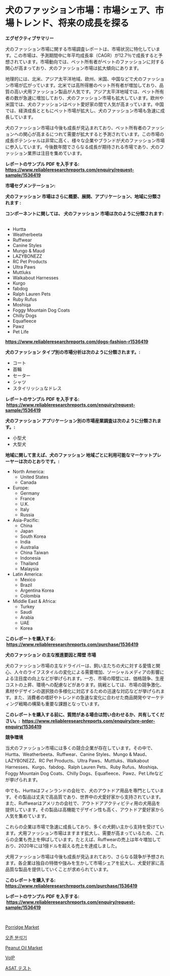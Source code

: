 <p><h1>犬のファッション市場：市場シェア、市場トレンド、将来の成長を探る</h1></p><p><strong>エグゼクティブサマリー</strong></p>
<p><p>犬のファッション市場に関する市場調査レポートは、市場状況に特化しています。この市場は、予測期間中に年平均成長率（CAGR）が12.7％で成長すると予想されています。市場動向では、ペット所有者がペットのファッションに対する関心が高まっており、犬のファッション市場は拡大傾向にあります。</p><p>地理的には、北米、アジア太平洋地域、欧州、米国、中国などで犬のファッション市場が広がっています。北米では高所得層のペット所有者が増加しており、品質の高い犬用ファッション製品が人気です。アジア太平洋地域では、ペット所有者の数が急速に増加しており、犬のファッション市場も拡大しています。欧州や米国では、犬のファッションはペット愛好家の間で人気が高まっています。中国では、経済成長とともにペット市場が拡大し、犬のファッション市場も急速に成長しています。</p><p>犬のファッション市場は今後も成長が見込まれており、ペット所有者のファッションへの関心が高まるにつれて需要が拡大すると予測されています。この市場の成長ポテンシャルは非常に高く、様々な企業やブランドが犬のファッション市場に参入しています。今後数年間でさらなる成長が期待される市場であり、犬のファッション業界は注目を集めています。</p></p>
<p><strong>レポートのサンプル PDF を入手する: <a href="https://www.reliableresearchreports.com/enquiry/request-sample/1536419">https://www.reliableresearchreports.com/enquiry/request-sample/1536419</a></strong></p>
<p><strong>市場セグメンテーション:</strong></p>
<p><strong> 犬のファッション 市場はさらに概要、展開、アプリケーション、地域に分類されます :</strong></p>
<p><strong>コンポーネントに関しては、 犬のファッション 市場は次のように分類されます: &nbsp;</strong></p>
<p><ul><li>Hurtta</li><li>Weatherbeeta</li><li>Ruffwear</li><li>Canine Styles</li><li>Mungo & Maud</li><li>LAZYBONEZZ</li><li>RC Pet Products</li><li>Ultra Paws</li><li>Muttluks</li><li>Walkabout Harnesses</li><li>Kurgo</li><li>fabdog</li><li>Ralph Lauren Pets</li><li>Ruby Rufus</li><li>Moshiqa</li><li>Foggy Mountain Dog Coats</li><li>Chilly Dogs</li><li>Equafleece</li><li>Pawz</li><li>Pet Life</li></ul></p>
<p><strong><a href="https://www.reliableresearchreports.com/dogs-fashion-r1536419">https://www.reliableresearchreports.com/dogs-fashion-r1536419</a></strong></p>
<p><strong> 犬のファッション タイプ別の市場分析は次のように分類されます。:</strong></p>
<p><ul><li>コート</li><li>首輪</li><li>セーター</li><li>シャツ</li><li>スタイリッシュなドレス</li></ul></p>
<p><strong>レポートのサンプル PDF を入手する: &nbsp;<a href="https://www.reliableresearchreports.com/enquiry/request-sample/1536419">https://www.reliableresearchreports.com/enquiry/request-sample/1536419</a></strong></p>
<p><strong> 犬のファッション アプリケーション別の市場産業調査は次のように分類されます。:</strong></p>
<p><ul><li>小型犬</li><li>大型犬</li></ul></p>
<p><strong>地域に関して言えば、犬のファッション 地域ごとに利用可能なマーケットプレーヤーは次のとおりです。:</strong></p>
<p><ul>
    <li>
        North America:
        <ul>
            <li>United States</li>
            <li>Canada</li>
        </ul>
    </li>
    <li>
        Europe:
        <ul>
            <li>Germany</li>
            <li>France</li>
            <li>U.K.</li>
            <li>Italy</li>
            <li>Russia</li>
        </ul>
    </li>
    <li>
        Asia-Pacific:
        <ul>
            <li>China</li>
            <li>Japan</li>
            <li>South Korea</li>
            <li>India</li>
            <li>Australia</li>
            <li>China Taiwan</li>
            <li>Indonesia</li>
            <li>Thailand</li>
            <li>Malaysia</li>
        </ul>
    </li>
    <li>
        Latin America:
        <ul>
            <li>Mexico</li>
            <li>Brazil</li>
            <li>Argentina Korea</li>
            <li>Colombia</li>
        </ul>
    </li>
    <li>
        Middle East & Africa:
        <ul>
            <li>Turkey</li>
            <li>Saudi</li>
            <li>Arabia</li>
            <li>UAE</li>
            <li>Korea</li>
        </ul>
    </li>
    </ul></p>
<p><strong>このレポートを購入する: &nbsp;<a href="https://www.reliableresearchreports.com/purchase/1536419">https://www.reliableresearchreports.com/purchase/1536419</a></strong></p>
<p><strong>犬のファッション の主な推進要因と障壁 市場</strong></p>
<p><p>犬のファッション市場の主なドライバーは、飼い主たちの犬に対する愛情と関心、人々のライフスタイルの変化による需要増加、ソーシャルメディアの影響による注目度の向上などが挙げられます。一方、市場の障壁には、価格競争、生産コストの上昇、環境への配慮などがあります。挑戦としては、市場の競争激化、素材やデザインの選択肢の多様化に対応するための迅速な対応などが挙げられます。また、消費者の嗜好やトレンドの急速な変化に合わせた商品開発やマーケティング戦略の構築も重要な課題となっています。</p></p>
<p><strong>このレポートを購入する前に、質問がある場合は問い合わせるか、共有してください。:&nbsp; <a href="https://www.reliableresearchreports.com/enquiry/pre-order-enquiry/1536419">https://www.reliableresearchreports.com/enquiry/pre-order-enquiry/1536419</a></strong></p>
<p><strong>競争環境</strong></p>
<p><p>当犬のファッション市場には多くの競合企業が存在しています。その中で、Hurtta、Weatherbeeta、Ruffwear、Canine Styles、Mungo & Maud、LAZYBONEZZ、RC Pet Products、Ultra Paws、Muttluks、Walkabout Harnesses、Kurgo、fabdog、Ralph Lauren Pets、Ruby Rufus、Moshiqa、Foggy Mountain Dog Coats、Chilly Dogs、Equafleece、Pawz、Pet Lifeなどが挙げられます。</p><p>中でも、Hurttaはフィンランドの会社で、犬のアウトドア用品を専門としています。その製品は丈夫で高品質であり、世界中の犬愛好家から支持されています。また、Ruffwearはアメリカの会社で、アウトドアアクティビティ用の犬用品を提供しています。その製品は高機能でデザイン性も高く、アウトドア愛好家から人気を集めています。</p><p>これらの企業は市場で急速に成長しており、多くの犬飼い主から支持を受けています。犬用ファッション市場はますます拡大し、需要が高まっているため、これらの企業も売上を伸ばしています。たとえば、Ruffwearの売上は年々増加しており、2020年には1億ドルを超える売上を達成しました。</p><p>犬用ファッション市場は今後も成長が見込まれており、さらなる競争が予想されます。各企業は独自の特徴や強みを生かして市場シェアを拡大し、犬愛好家に高品質な製品を提供していくことが求められています。</p></p>
<p><strong>このレポートを購入する: &nbsp; <a href="https://www.reliableresearchreports.com/purchase/1536419">https://www.reliableresearchreports.com/purchase/1536419</a></strong></p>
<p><strong>レポートのサンプル PDF を入手する: &nbsp;<a href="https://www.reliableresearchreports.com/enquiry/request-sample/1536419">https://www.reliableresearchreports.com/enquiry/request-sample/1536419</a></strong><strong></strong></p>
<p>&nbsp;</p>
<p><p><a href="https://github.com/globismark/Market-Research-Report-List-2/blob/main/porridge-market.md">Porridge Market</a></p><p><a href="https://github.com/Penelolack456456/Market-Research-Report-List-1/blob/main/939006416953.md">오존 분석기</a></p><p><a href="https://github.com/prosalinda88/Market-Research-Report-List-3/blob/main/peanut-oil-market.md">Peanut Oil Market</a></p><p><a href="https://medium.com/@freedayundt2023/avoip%E5%B8%82%E5%A0%B4%E3%82%A4%E3%83%B3%E3%82%B5%E3%82%A4%E3%83%88-%E5%B8%82%E5%A0%B4%E3%83%88%E3%83%AC%E3%83%B3%E3%83%89-%E6%88%90%E9%95%B7-%E4%BA%88%E6%B8%AC-2024%E5%B9%B4%E3%81%8B%E3%82%892031%E5%B9%B4-014ffc7d147b">VoIP</a></p><p><a href="https://medium.com/@stephengrant2015/asat%E3%83%86%E3%82%B9%E3%83%88%E3%83%9E%E3%83%BC%E3%82%B1%E3%83%83%E3%83%88%E3%83%A1%E3%83%88%E3%83%AA%E3%82%AF%E3%82%B9%E3%81%AE%E8%A7%A3%E8%AA%AD-%E5%B8%82%E5%A0%B4%E3%82%B7%E3%82%A7%E3%82%A2-%E3%83%88%E3%83%AC%E3%83%B3%E3%83%89-%E6%88%90%E9%95%B7%E3%83%91%E3%82%BF%E3%83%BC%E3%83%B3-542703072a44">ASAT テスト</a></p></p>